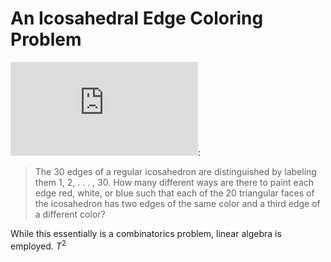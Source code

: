 # An Icosahedral Edge Coloring Problem

![The 2017 Putnam Mathematical Competition Problem A6](https://kskedlaya.org/putnam-archive/2017.pdf):
> The 30 edges of a regular icosahedron are distinguished by labeling them 1, 2, . . . , 30. How many different ways are there to paint each edge red, white, or blue such that each of the 20 triangular faces of the icosahedron has two edges of the same color and a third edge of a different color?

While this essentially is a combinatorics problem, linear algebra is employed. $T^2$
